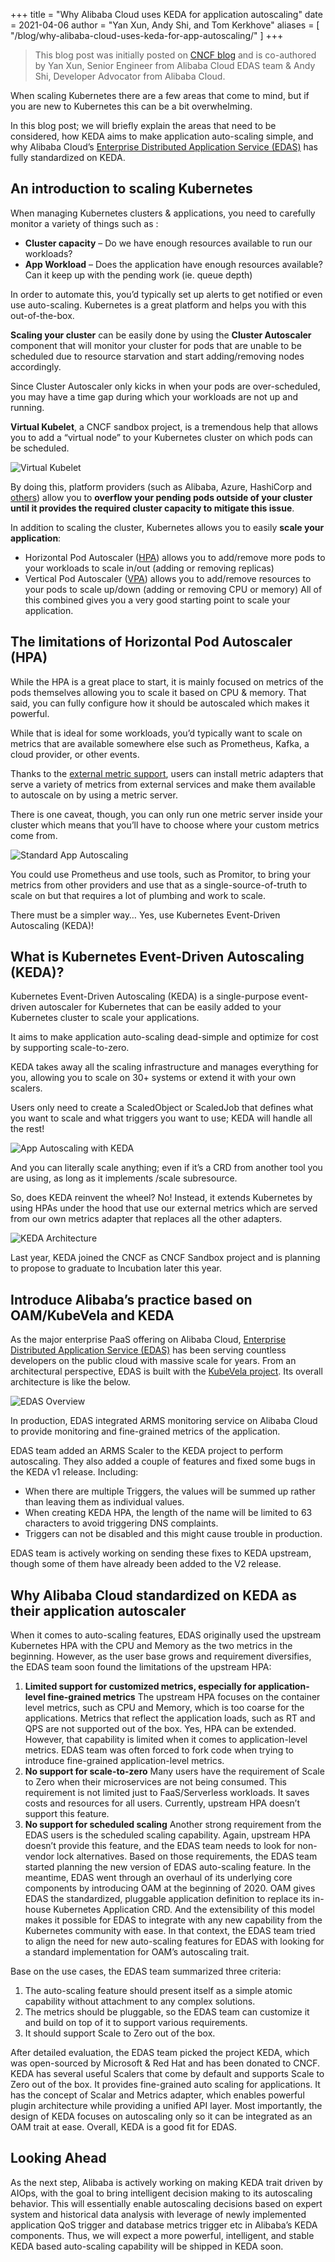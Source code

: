 +++
title = "Why Alibaba Cloud uses KEDA for application autoscaling"
date = 2021-04-06
author = "Yan Xun, Andy Shi, and Tom Kerkhove"
aliases = [
    "/blog/why-alibaba-cloud-uses-keda-for-app-autoscaling/"
]
+++

> This blog post was initially posted on [CNCF blog](https://www.cncf.io/blog/2021/03/30/why-alibaba-cloud-uses-keda-for-application-autoscaling/) and is co-authored by Yan Xun, Senior Engineer from Alibaba Cloud EDAS team & Andy Shi, Developer Advocator from Alibaba Cloud.

When scaling Kubernetes there are a few areas that come to mind, but if you are new to Kubernetes this can be a bit overwhelming.

In this blog post; we will briefly explain the areas that need to be considered, how KEDA aims to make application auto-scaling simple, and why Alibaba Cloud’s [Enterprise Distributed Application Service (EDAS)](https://www.alibabacloud.com/product/edas) has fully standardized on KEDA.

## An introduction to scaling Kubernetes

When managing Kubernetes clusters & applications, you need to carefully monitor a variety of things such as :

- **Cluster capacity** – Do we have enough resources available to run our workloads?
- **App Workload** – Does the application have enough resources available? Can it keep up with the pending work (ie. queue depth)

In order to automate this, you’d typically set up alerts to get notified or even use auto-scaling. Kubernetes is a great platform and helps you with this out-of-the-box.

**Scaling your cluster** can be easily done by using the **Cluster Autoscaler** component that will monitor your cluster for pods that are unable to be scheduled due to resource starvation and start adding/removing nodes accordingly.

Since Cluster Autoscaler only kicks in when your pods are over-scheduled, you may have a time gap during which your workloads are not up and running.

**Virtual Kubelet**, a CNCF sandbox project, is a tremendous help that allows you to add a “virtual node” to your Kubernetes cluster on which pods can be scheduled.

![Virtual Kubelet](/img/blog/alibaba-cloud-ref-case/virtual-kubelet.png)

By doing this, platform providers (such as Alibaba, Azure, HashiCorp and [others](https://github.com/virtual-kubelet/virtual-kubelet#providers)) allow you to **overflow your pending pods outside of your cluster until it provides the required cluster capacity to mitigate this issue**.

In addition to scaling the cluster, Kubernetes allows you to easily **scale your application**:

- Horizontal Pod Autoscaler ([HPA](https://kubernetes.io/docs/tasks/run-application/horizontal-pod-autoscale/)) allows you to add/remove more pods to your workloads to scale in/out (adding or removing replicas)
- Vertical Pod Autoscaler ([VPA](https://github.com/kubernetes/autoscaler/tree/master/vertical-pod-autoscaler)) allows you to add/remove resources to your pods to scale up/down (adding or removing CPU or memory)
All of this combined gives you a very good starting point to scale your application.

## The limitations of Horizontal Pod Autoscaler (HPA)

While the HPA is a great place to start, it is mainly focused on metrics of the pods themselves allowing you to scale it based on CPU & memory. That said, you can fully configure how it should be autoscaled which makes it powerful.

While that is ideal for some workloads, you’d typically want to scale on metrics that are available somewhere else such as Prometheus, Kafka, a cloud provider, or other events.

Thanks to the [external metric support](https://github.com/kubernetes/community/blob/master/contributors/design-proposals/autoscaling/hpa-external-metrics.md), users can install metric adapters that serve a variety of metrics from external services and make them available to autoscale on by using a metric server.

There is one caveat, though, you can only run one metric server inside your cluster which means that you’ll have to choose where your custom metrics come from.

![Standard App Autoscaling](/img/blog/alibaba-cloud-ref-case/vanilla-autoscaling.png)

You could use Prometheus and use tools, such as Promitor, to bring your metrics from other providers and use that as a single-source-of-truth to scale on but that requires a lot of plumbing and work to scale.

There must be a simpler way… Yes, use Kubernetes Event-Driven Autoscaling (KEDA)!

## What is Kubernetes Event-Driven Autoscaling (KEDA)?

Kubernetes Event-Driven Autoscaling (KEDA) is a single-purpose event-driven autoscaler for Kubernetes that can be easily added to your Kubernetes cluster to scale your applications.

It aims to make application auto-scaling dead-simple and optimize for cost by supporting scale-to-zero.

KEDA takes away all the scaling infrastructure and manages everything for you, allowing you to scale on 30+ systems or extend it with your own scalers.

Users only need to create a ScaledObject or ScaledJob that defines what you want to scale and what triggers you want to use; KEDA will handle all the rest!

![App Autoscaling with KEDA](/img/blog/alibaba-cloud-ref-case/keda-autoscaling.png)

And you can literally scale anything; even if it’s a CRD from another tool you are using, as long as it implements /scale subresource.

So, does KEDA reinvent the wheel? No! Instead, it extends Kubernetes by using HPAs under the hood that use our external metrics which are served from our own metrics adapter that replaces all the other adapters.

![KEDA Architecture](/img/blog/alibaba-cloud-ref-case/architecture.png)

Last year, KEDA joined the CNCF as CNCF Sandbox project and is planning to propose to graduate to Incubation later this year.

## Introduce Alibaba’s practice based on OAM/KubeVela and KEDA

As the major enterprise PaaS offering on Alibaba Cloud, [Enterprise Distributed Application Service (EDAS)](https://www.alibabacloud.com/product/edas) has been serving countless developers on the public cloud with massive scale for years. From an architectural perspective, EDAS is built with the [KubeVela project](https://kubevela.io/). Its overall architecture is like the below.

![EDAS Overview](/img/blog/alibaba-cloud-ref-case/edas-overview.png)

In production, EDAS integrated ARMS monitoring service on Alibaba Cloud to provide monitoring and fine-grained metrics of the application.

EDAS team added an ARMS Scaler to the KEDA project to perform autoscaling. They also added a couple of features and fixed some bugs in the KEDA v1 release. Including:

- When there are multiple Triggers, the values will be summed up rather than leaving them as individual values.
- When creating KEDA HPA, the length of the name will be limited to 63 characters to avoid triggering DNS complaints.
- Triggers can not be disabled and this might cause trouble in production.

EDAS team is actively working on sending these fixes to KEDA upstream, though some of them have already been added to the V2 release.

## Why Alibaba Cloud standardized on KEDA as their application autoscaler

When it comes to auto-scaling features, EDAS originally used the upstream Kubernetes HPA with the CPU and Memory as the two metrics in the beginning. However, as the user base grows and requirement diversifies, the EDAS team soon found the limitations of the upstream HPA:

1. **Limited support for customized metrics, especially for application-level fine-grained metrics**
The upstream HPA focuses on the container level metrics, such as CPU and Memory, which is too coarse for the applications. Metrics that reflect the application loads, such as RT and QPS are not supported out of the box. Yes, HPA can be extended. However, that capability is limited when it comes to application-level metrics. EDAS team was often forced to fork code when trying to introduce fine-grained application-level metrics.
2. **No support for scale-to-zero**
Many users have the requirement of Scale to Zero when their microservices are not being consumed. This requirement is not limited just to FaaS/Serverless workloads. It saves costs and resources for all users. Currently, upstream HPA doesn’t support this feature.
3. **No support for scheduled scaling**
Another strong requirement from the EDAS users is the scheduled scaling capability. Again, upstream HPA doesn’t provide this feature, and the EDAS team needs to look for non-vendor lock alternatives.
Based on those requirements, the EDAS team started planning the new version of EDAS auto-scaling feature. In the meantime, EDAS went through an overhaul of its underlying core components by introducing OAM at the beginning of 2020. OAM gives EDAS the standardized, pluggable application definition to replace its in-house Kubernetes Application CRD. And the extensibility of this model makes it possible for EDAS to integrate with any new capability from the Kubernetes community with ease. In that context, the EDAS team tried to align the need for new auto-scaling features for EDAS with looking for a standard implementation for OAM’s autoscaling trait.

Base on the use cases, the EDAS team summarized three criteria:

1. The auto-scaling feature should present itself as a simple atomic capability without attachment to any complex solutions.
2. The metrics should be pluggable, so the EDAS team can customize it and build on top of it to support various requirements.
3. It should support Scale to Zero out of the box.

After detailed evaluation, the EDAS team picked the project KEDA, which was open-sourced by Microsoft & Red Hat and has been donated to CNCF. KEDA has several useful Scalers that come by default and supports Scale to Zero out of the box. It provides fine-grained auto scaling for applications. It has the concept of Scalar and Metrics adapter, which enables powerful plugin architecture while providing a unified API layer. Most importantly, the design of KEDA focuses on autoscaling only so it can be integrated as an OAM trait at ease. Overall, KEDA is a good fit for EDAS.

## Looking Ahead

As the next step, Alibaba is actively working on making KEDA trait driven by AIOps, with the goal to bring intelligent decision making to its autoscaling behavior. This will essentially enable autoscaling decisions based on expert system and historical data analysis with leverage of newly implemented application QoS trigger and database metrics trigger etc in Alibaba’s KEDA components. Thus, we will expect a more powerful, intelligent, and stable KEDA based auto-scaling capability will be shipped in KEDA soon.
